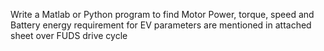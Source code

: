 Write a Matlab or Python program to find Motor Power, torque, speed and Battery energy requirement for EV parameters are mentioned in attached sheet over FUDS drive cycle
